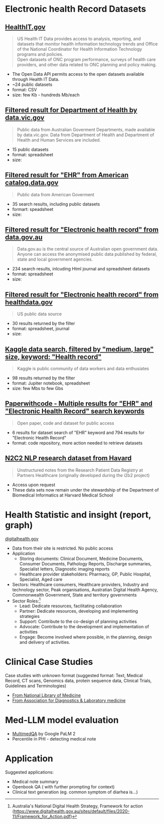 # Electronic health Record Datasets
## [HealthIT.gov](https://www.healthit.gov/data/api)
> US Health IT Data provides access to analysis, reporting, and datasets that monitor health information technology trends and Office of the National Coordinator for Health Information Technology programs and policies.
> <br> Open datasets of ONC program performance, surveys of health care providers, and other data related to ONC planning and policy making.
- The Open Data API permits access to the open datasets available through Health IT Data.
- ~24 public datasets
- format: CSV
- size: few Kb - hundreds Mb/each
## [Filtered result for Department of Health by data.vic.gov](https://discover.data.vic.gov.au/dataset/?sort=score+desc%2C+metadata_modified+desc&q=&organization=department-of-health&groups=health&res_format=)
> Public data from Australian Goverment Departments, made available by data.vic.gov. Data from Department of Health and Department of Health and Human Services are included.
- 15 public datasets
- format: spreadsheet
- size:
## [Filtered result for "EHR" from American catalog.data.gov](https://catalog.data.gov/dataset?q=EHR)
> Public data from American Goverment
- 35 search results, including public datasets
- formart: speadsheet
- size:
## [Filtered result for "Electronic health record" from data.gov.au](https://data.gov.au/search?q=electronic+health+record)
> Data.gov.au is the central source of Australian open government data. Anyone can access the anonymised public data published by federal, state and local government agencies.
- 234 search results, inlcuding Html journal and spreadsheet datasets
- format: spreadsheet
- size:
## [Filtered result for "Electronic health record" from healthdata.gov](https://healthdata.gov/browse?q=Electronic%20Health%20record&sortBy=relevance)
> US public data source
- 30 results returned by the filter
- format: spreadsheet, journal
- size:
## [Kaggle data search, filtered by "medium, large" size, keyword: "Health record"](https://www.kaggle.com/search?q=health+record+datasetSize%3Amedium+datasetSize%3Alarge)
> Kaggle is public community of data workers and data enthusiates
- 98 results returned by the filter
- format: Jupiter notebook, spreadsheet
- size: few Mbs to few Gbs
## [Paperwithcode - Multiple results for "EHR" and "Electronic Health Record" search keywords](https://paperswithcode.com/datasets?q=Electronic+Health+Record&v=lst&o=match)
> Open paper, code and dataset for public access
- 6 results for dataset search of "EHR" keyword and 794 results for "Electronic Health Record"
- format: code repository, more action needed to retrieve datasets
## [N2C2 NLP research dataset from Havard](https://portal.dbmi.hms.harvard.edu/projects/n2c2-nlp/)
> Unstructured notes from the Research Patient Data Registry at Partners Healthcare (originally developed during the i2b2 project)
- Access upon request
- These data sets now remain under the stewardship of the Department of Biomedical Informatics at Harvard Medical School

# Health Statistic and insight (report, graph)
[digitalhealth.gov](https://www.digitalhealth.gov.au/initiatives-and-programs/my-health-record/statistics)
- Data from their site is restricted. No public access
- Application
  - Storing documents: Clinical Document, Medicine Documents, Consumer Documents, Pathology Reports, Discharge summaries, Specialist letters, Diagnostic imaging reports 
  - Healthcare provider stakeholders: Pharmacy, GP, Public Hospital, Specialist, Aged care
- Sectors: Healthcare consumers, Healthcare providers, Industry and technology sector, Peak organisations, Austratian Digital Health Agency, Commonwealth Government, State and territory governments
- Sector Roles:[^1]
  - Lead: Dedicate resources, facilitating collaboration
  - Partner: Dedicate resources, developing and implementing strategies
  - Support: Contribute to the co-design of planning activities
  - Advocate: Contribute to the development and implementation of activities
  - Engage: Become involved where possible, in the planning, design and delivery of activities.
# Clinical Case Studies
Case studies with unknown format (suggested format: Text, Medical Record, CT scans, Genomics data, protein sequence data, Clinical Trials, Guidelines and Terminologies)
- [From National Library of Medicine](https://www.ncbi.nlm.nih.gov/books/NBK500024/)
- [From Association for Diagnostics & Laboratory medicine](https://www.aacc.org/science-and-research/clinical-chemistry/clinical-case-studies)

# Med-LLM model evaluation
- [MultimedQA](https://www.nature.com/articles/s41586-023-06291-2) by Google PaLM 2
- Percentile in PHI - detecting medical note

# Application
Suggested applications:
- Medical note summary
- Openbook QA ( with further prompting for context)
- Clinical text generation (eg. common symptom of diarhea is...)

[^1]: Australia's National Digital Health Strategy, Framework for action (https://www.digitalhealth.gov.au/sites/default/files/2020-11/Framework_for_Action.pdf)
